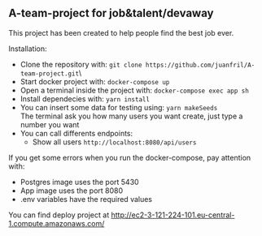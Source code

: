 ## A-team-project for job&talent/devaway

This project has been created to help people find the best job ever.

Installation:

- Clone the repository with:
  `git clone https://github.com/juanfril/A-team-project.git`\
- Start docker project with:
  `docker-compose up`
- Open a terminal inside the project with:
  `docker-compose exec app sh`
- Install dependecies with:
  `yarn install`
- You can insert some data for testing using:
  `yarn makeSeeds` </br>
The terminal ask you how many users you want create, just type a number you want
- You can call differents endpoints:
  - Show all users
  `http://localhost:8080/api/users`
  
If you get some errors when you run the docker-compose, pay attention with:
-  Postgres image uses the port 5430
-  App image uses the port 8080
-  .env variables have the required values

You can find deploy project at http://ec2-3-121-224-101.eu-central-1.compute.amazonaws.com/
